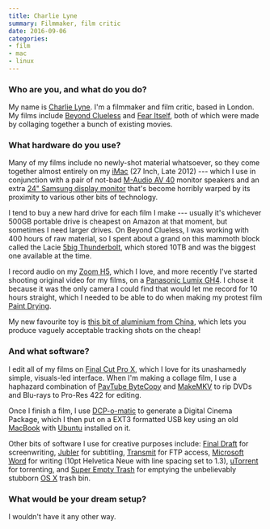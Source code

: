 ```yaml
---
title: Charlie Lyne
summary: Filmmaker, film critic
date: 2016-09-06
categories:
- film
- mac
- linux
---
```


### Who are you, and what do you do?

My name is [Charlie Lyne](http://www.charlielyne.com/ "Charlie's website."). I'm a filmmaker and film critic, based in London. My films include [Beyond Clueless](https://www.youtube.com/watch?v=DEz8pdxslYU "The YouTube trailer for Charlie's movie.") and [Fear Itself](https://www.youtube.com/watch?v=FCLCz9Dh57c "The YouTube trailer for Charlie's movie."), both of which were made by collaging together a bunch of existing movies.

### What hardware do you use?

Many of my films include no newly-shot material whatsoever, so they come together almost entirely on my [iMac][] (27 Inch, Late 2012) --- which I use in conjunction with a pair of not-bad [M-Audio AV 40][studiophile-av-40] monitor speakers and an extra [24" Samsung display monitor][s24b300hl] that's become horribly warped by its proximity to various other bits of technology.

I tend to buy a new hard drive for each film I make --- usually it's whichever 500GB portable drive is cheapest on Amazon at that moment, but sometimes I need larger drives. On Beyond Clueless, I was working with 400 hours of raw material, so I spent about a grand on this mammoth block called the Lacie [5big Thunderbolt][5big-thunderbolt], which stored 10TB and was the biggest one available at the time.

I record audio on my [Zoom H5][h5], which I love, and more recently I've started shooting original video for my films, on a [Panasonic Lumix GH4][lumix-dmc-gh4]. I chose it because it was the only camera I could find that would let me record for 10 hours straight, which I needed to be able to do when making my protest film [Paint Drying](https://www.washingtonpost.com/news/the-intersect/wp/2015/11/19/a-filmmaker-is-trolling-the-british-film-board-with-an-unbelievably-long-movie-of-paint-drying/ "A Washington Post article about Charlie's 10 hour movie of paint drying.").

My new favourite toy is [this bit of aluminium from China][as-klmh12], which lets you produce vaguely acceptable tracking shots on the cheap!

### And what software?

I edit all of my films on [Final Cut Pro X][final-cut-pro-x], which I love for its unashamedly simple, visuals-led interface. When I'm making a collage film, I use a haphazard combination of [PavTube ByteCopy][bytecopy] and [MakeMKV][] to rip DVDs and Blu-rays to Pro-Res 422 for editing.

Once I finish a film, I use [DCP-o-matic][] to generate a Digital Cinema Package, which I then put on a EXT3 formatted USB key using an old [MacBook][] with [Ubuntu][] installed on it.

Other bits of software I use for creative purposes include: [Final Draft][final-draft] for screenwriting, [Jubler][] for subtitling, [Transmit][] for FTP access, [Microsoft Word][word] for writing (10pt Helvetica Neue with line spacing set to 1.3), [uTorrent][] for torrenting, and [Super Empty Trash][super-empty-trash] for emptying the unbelievably stubborn [OS X][macos] trash bin.

### What would be your dream setup?

I wouldn't have it any other way.

[5big-thunderbolt]: https://www.amazon.com/MODEL-LaCie-Thunderbolt-External-9000378U/dp/B00AX9ZA6W/ "A large hard drive bay."
[as-klmh12]: http://www.koolertron.com/koolertron-professional-120cm-video-camera-mini-slider-for-dv-dslr-video-camera-canon-p-180.html "A metal slide for tracking a recording."
[bytecopy]: http://www.pavtube.cn/bytecopy/ "A Blu-ray and DVD ripper."
[dcp-o-matic]: https://dcpomatic.com/ "A tool to create a Digital Cinema Package from videos and images."
[final-cut-pro-x]: https://en.wikipedia.org/wiki/Final_Cut_Pro_X "A nonlinear video editor."
[final-draft]: http://store.finaldraft.com/final-draft-10.html "Popular screenwriting software."
[h5]: https://www.zoom.co.jp/products/handy-recorder/h5-handy-recorder "A digital audio recorder."
[imac]: https://www.apple.com/imac/ "An all-in-one computer."
[jubler]: https://www.jubler.org/ "A tool for editing subtitles."
[lumix-dmc-gh4]: https://www.amazon.com/Panasonic-DMC-GH4KBODY-16-05MP-Mirrorless-Cinematic/dp/B00I9GYG8O "A 16.05 megapixel digital camera."
[macbook]: https://en.wikipedia.org/wiki/MacBook "A laptop."
[macos]: https://en.wikipedia.org/wiki/MacOS "An operating system for Mac hardware."
[makemkv]: http://www.makemkv.com/ "Video conversion software."
[s24b300hl]: http://www.samsung.com/uk/support/model/LS24B300HL/EN "A 23.6 inch LED screen."
[studiophile-av-40]: http://www.m-audio.com/products/en_us/StudiophileAV40.html "Desktop speakers."
[super-empty-trash]: https://www.macupdate.com/app/mac/16727/super-empty-trash "A tool for force-emptying the Trash in macOS."
[transmit]: https://panic.com/transmit/ "An FTP/SFTP client for the Mac."
[ubuntu]: https://www.ubuntu.com/ "A Unix distribution."
[utorrent]: https://www.utorrent.com/ "A BitTorrent client."
[word]: https://products.office.com/en-us/word "A document editor."
